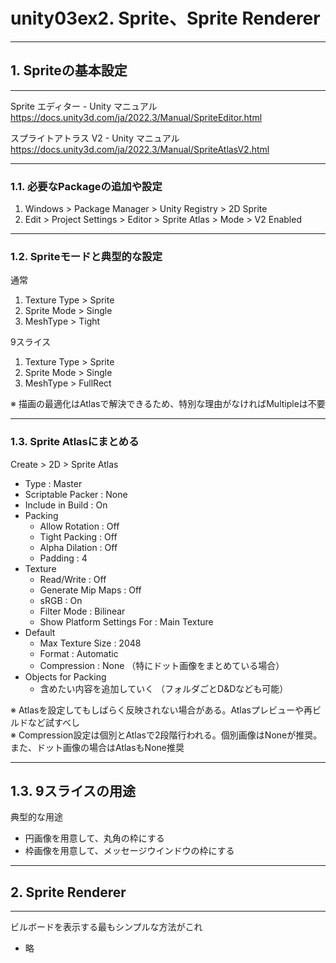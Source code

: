 # unity03ex2. Sprite、Sprite Renderer
________________________________________
## 1. Spriteの基本設定
________________________________________
Sprite エディター - Unity マニュアル  
https://docs.unity3d.com/ja/2022.3/Manual/SpriteEditor.html

スプライトアトラス V2 - Unity マニュアル  
https://docs.unity3d.com/ja/2022.3/Manual/SpriteAtlasV2.html
________________________________________
### 1.1. 必要なPackageの追加や設定

1. Windows > Package Manager > Unity Registry > 2D Sprite
2. Edit > Project Settings > Editor > Sprite Atlas > Mode > V2 Enabled

________________________________________
### 1.2. Spriteモードと典型的な設定

通常

1. Texture Type > Sprite
2. Sprite Mode > Single
3. MeshType > Tight

9スライス

1. Texture Type > Sprite
2. Sprite Mode > Single
3. MeshType > FullRect

※ 描画の最適化はAtlasで解決できるため、特別な理由がなければMultipleは不要

________________________________________
### 1.3. Sprite Atlasにまとめる

Create > 2D > Sprite Atlas

- Type : Master
- Scriptable Packer : None
- Include in Build : On
- Packing
    - Allow Rotation : Off
    - Tight Packing : Off
    - Alpha Dilation : Off
    - Padding : 4
- Texture
    - Read/Write : Off
    - Generate Mip Maps : Off
    - sRGB : On
    - Filter Mode : Bilinear
    - Show Platform Settings For : Main Texture
- Default
    - Max Texture Size : 2048
    - Format : Automatic
    - Compression : None （特にドット画像をまとめている場合）
- Objects for Packing
    - 含めたい内容を追加していく （フォルダごとD&Dなども可能）

※ Atlasを設定してもしばらく反映されない場合がある。Atlasプレビューや再ビルドなど試すべし  
※ Compression設定は個別とAtlasで2段階行われる。個別画像はNoneが推奨。また、ドット画像の場合はAtlasもNone推奨

________________________________________
## 1.3. 9スライスの用途

典型的な用途

- 円画像を用意して、丸角の枠にする
- 枠画像を用意して、メッセージウインドウの枠にする

________________________________________
## 2. Sprite Renderer
________________________________________
ビルボードを表示する最もシンプルな方法がこれ

- 略
